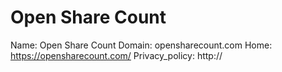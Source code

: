 
# Open Share Count

Name: Open Share Count
Domain: opensharecount.com
Home: https://opensharecount.com/
Privacy_policy: http://
